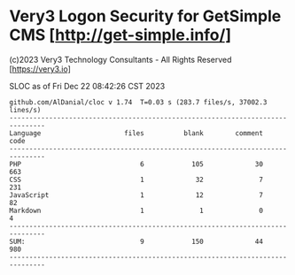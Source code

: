 # Very3 Logon Security for GetSimple CMS [http://get-simple.info/]
(c)2023 Very3 Technology Consultants - All Rights Reserved [https://very3.io]

SLOC as of Fri Dec 22 08:42:26 CST 2023
```
github.com/AlDanial/cloc v 1.74  T=0.03 s (283.7 files/s, 37002.3 lines/s)
-------------------------------------------------------------------------------
Language                     files          blank        comment           code
-------------------------------------------------------------------------------
PHP                              6            105             30            663
CSS                              1             32              7            231
JavaScript                       1             12              7             82
Markdown                         1              1              0              4
-------------------------------------------------------------------------------
SUM:                             9            150             44            980
-------------------------------------------------------------------------------
```